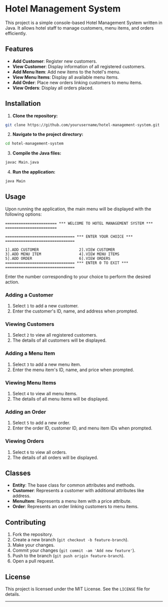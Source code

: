 

# Hotel Management System

This project is a simple console-based Hotel Management System written in Java. It allows hotel staff to manage customers, menu items, and orders efficiently.

## Features

- **Add Customer**: Register new customers.
- **View Customer**: Display information of all registered customers.
- **Add Menu Item**: Add new items to the hotel's menu.
- **View Menu Items**: Display all available menu items.
- **Add Order**: Place new orders linking customers to menu items.
- **View Orders**: Display all orders placed.

## Installation

1. **Clone the repository:**

```bash
git clone https://github.com/yourusername/hotel-management-system.git
```

2. **Navigate to the project directory:**

```bash
cd hotel-management-system
```

3. **Compile the Java files:**

```bash
javac Main.java
```

4. **Run the application:**

```bash
java Main
```

## Usage

Upon running the application, the main menu will be displayed with the following options:

```
======================= *** WELCOME TO HOTEL MANAGEMENT SYSTEM *** =======================

=============================== *** ENTER YOUR CHOICE *** ===============================

1].ADD CUSTOMER                  2].VIEW CUSTOMER
3].ADD MENU ITEM                 4].VIEW MENU ITEMS
5].ADD ORDER                     6].VIEW ORDERS
=============================== *** ENTER 0 TO EXIT *** ===============================
```

Enter the number corresponding to your choice to perform the desired action.

### Adding a Customer

1. Select `1` to add a new customer.
2. Enter the customer's ID, name, and address when prompted.

### Viewing Customers

1. Select `2` to view all registered customers.
2. The details of all customers will be displayed.

### Adding a Menu Item

1. Select `3` to add a new menu item.
2. Enter the menu item's ID, name, and price when prompted.

### Viewing Menu Items

1. Select `4` to view all menu items.
2. The details of all menu items will be displayed.

### Adding an Order

1. Select `5` to add a new order.
2. Enter the order ID, customer ID, and menu item IDs when prompted.

### Viewing Orders

1. Select `6` to view all orders.
2. The details of all orders will be displayed.

## Classes

- **Entity**: The base class for common attributes and methods.
- **Customer**: Represents a customer with additional attributes like address.
- **MenuItem**: Represents a menu item with a price attribute.
- **Order**: Represents an order linking customers to menu items.

## Contributing

1. Fork the repository.
2. Create a new branch (`git checkout -b feature-branch`).
3. Make your changes.
4. Commit your changes (`git commit -am 'Add new feature'`).
5. Push to the branch (`git push origin feature-branch`).
6. Open a pull request.

## License

This project is licensed under the MIT License. See the `LICENSE` file for details.

---
